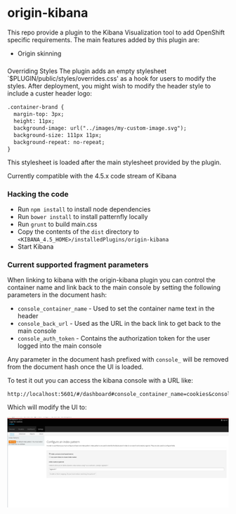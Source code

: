 # origin-kibana
This repo provide a plugin to the Kibana Visualization tool to 
add OpenShift specific requirements.  The main features added
by this plugin are:

* Origin skinning

###
Overriding Styles
The plugin adds an empty stylesheet `$PLUGIN/public/styles/overrides.css' as a hook
for users to modify the styles.  After deployment, you might wish to modify the header
style to include a custer header logo:

```
.container-brand {
  margin-top: 3px;
  height: 11px;
  background-image: url("../images/my-custom-image.svg");
  background-size: 111px 11px;
  background-repeat: no-repeat;
}
```
This stylesheet is loaded after the main stylesheet provided by the plugin.

Currently compatible with the 4.5.x code stream of Kibana

### Hacking the code
* Run `npm install` to install node dependencies
* Run `bower install` to install patternfly locally
* Run `grunt` to build main.css
* Copy the contents of the `dist` directory to `<KIBANA_4.5_HOME>/installedPlugins/origin-kibana`
* Start Kibana

### Current supported fragment parameters
When linking to kibana with the origin-kibana plugin you can control the container name and link back to the main console by setting the following parameters in the document hash:

* `console_container_name` - Used to set the container name text in the header
* `console_back_url` - Used as the URL in the back link to get back to the main console
* `console_auth_token` - Contains the authorization token for the user logged into the main console

Any parameter in the document hash prefixed with `console_` will be removed from the document hash once the UI is loaded.

To test it out you can access the kibana console with a URL like:

```
http://localhost:5601/#/dashboard#console_container_name=cookies&console_back_url=http:%2F%2Flocalhost:8443&console_auth_token=wheetoken
```

Which will modify the UI to:

![Kibana OpenShift UI Mod](console.png)
